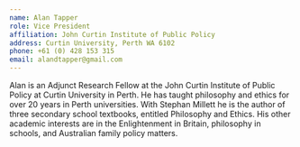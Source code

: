 ```yaml
---
name: Alan Tapper  
role: Vice President
affiliation: John Curtin Institute of Public Policy
address: Curtin University, Perth WA 6102
phone: +61 (0) 428 153 315  
email: alandtapper@gmail.com 
---
```


Alan is an Adjunct Research Fellow at the John Curtin Institute of Public Policy at Curtin University in Perth. He has taught philosophy and ethics for over 20 years in Perth universities. With Stephan Millett he is the author of three secondary school textbooks, entitled Philosophy and Ethics. His other academic interests are in the Enlightenment in Britain, philosophy in schools, and Australian family policy matters.
